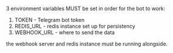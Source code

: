 3 environment variables MUST be set in order for the bot to work:
1. TOKEN - Telegram bot token
2. REDIS_URL - redis instance set up for persistency
3. WEBHOOK_URL - where to send the data

the webhook server and redis instance must be running alongside.